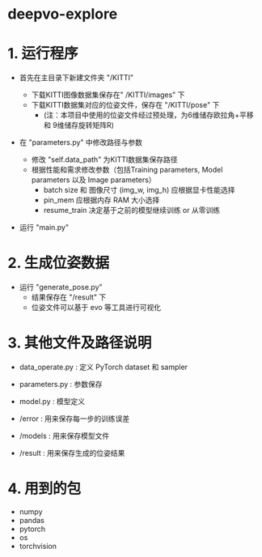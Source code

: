 # deepvo-explore

# 1. 运行程序
- 首先在主目录下新建文件夹 "/KITTI"
  - 下载KITTI图像数据集保存在" /KITTI/images" 下
  - 下载KITTI数据集对应的位姿文件，保存在 "/KITTI/pose" 下
    - (注：本项目中使用的位姿文件经过预处理，为6维储存欧拉角+平移 和 9维储存旋转矩阵R)

- 在 "parameters.py" 中修改路径与参数
  - 修改 "self.data_path" 为KITTI数据集保存路径
  - 根据性能和需求修改参数（包括Training parameters, Model parameters 以及 Image parameters）
    - batch size 和 图像尺寸 (img_w, img_h) 应根据显卡性能选择
    - pin_mem 应根据内存 RAM 大小选择
    - resume_train 决定基于之前的模型继续训练 or 从零训练

- 运行 "main.py"

# 2. 生成位姿数据
- 运行 "generate_pose.py"
  - 结果保存在 "/result" 下
  - 位姿文件可以基于 evo 等工具进行可视化

# 3. 其他文件及路径说明
- data_operate.py : 定义 PyTorch dataset 和 sampler
- parameters.py : 参数保存
- model.py : 模型定义

- /error : 用来保存每一步的训练误差
- /models : 用来保存模型文件
- /result : 用来保存生成的位姿结果

# 4. 用到的包
- numpy
- pandas
- pytorch
- os
- torchvision

